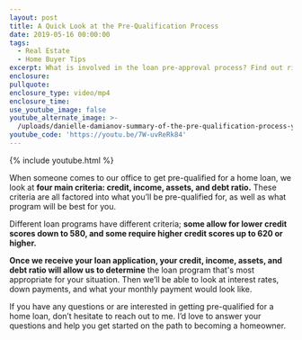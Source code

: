 ```yaml
---
layout: post
title: A Quick Look at the Pre-Qualification Process
date: 2019-05-16 00:00:00
tags:
  - Real Estate
  - Home Buyer Tips
excerpt: What is involved in the loan pre-approval process? Find out right here.
enclosure:
pullquote:
enclosure_type: video/mp4
enclosure_time:
use_youtube_image: false
youtube_alternate_image: >-
  /uploads/danielle-damianov-summary-of-the-pre-qualification-process-youtube.jpg
youtube_code: 'https://youtu.be/7W-uvReRk84'
---
```


{% include youtube.html %}

When someone comes to our office to get pre-qualified for a home loan, we look at **four main criteria: credit, income, assets, and debt ratio.** These criteria are all factored into what you’ll be pre-qualified for, as well as what program will be best for you.

Different loan programs have different criteria; **some allow for lower credit scores down to 580, and some require higher credit scores up to 620 or higher.**

**Once we receive your loan application, your credit, income, assets, and debt ratio will allow us to determine** the loan program that's most appropriate for your situation. Then we’ll be able to look at interest rates, down payments, and what your monthly payment would look like.

If you have any questions or are interested in getting pre-qualified for a home loan, don’t hesitate to reach out to me. I’d love to answer your questions and help you get started on the path to becoming a homeowner.<br>&nbsp;